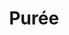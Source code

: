 ---
layout: recette
categories: [recettes]
hidden: true
lang: fr
sitemap: true
title: Purée
type: sel
recettes:
  Pommes de Terre:
    ingredients: 
      - nom: pommes de terre
        qte: 500
        unite: gr
        variable: true
      - nom: lait
        qte: 175
        unite: gr
      - nom: beurre
        qte: 125
        unite: gr
      - nom: sel
        qte: 10
        unite: gr
      - nom: muscade
    etapes:
      - label: Cuisson des pommes de terre
        details:
          - Placer les pommes de terre dans une casserole
          - Recouvrir d'eau
          - Saler
          - Cuire les pommes de terre
          - Égoutter et peler les pommes de terre 
          - Presser les pommes de terre à l'aide d'un presse-purée
          - Remettre les pommes de terre dans leur casserole
      - label: Préparation de la purée
        details:
          - Porter le lait à ébullition dans une autre casserole
          - Couper le beurre en dés
          - Incorporer le beurre petit à petit avec les pommes de terre à l'aide d'une cuillère en bois
          - Incorporer le lait louche par louche à l'aide d'une cuillère en bois, puis au fouet quand cela devient possible
          - Ajouter la muscade et le sel
---